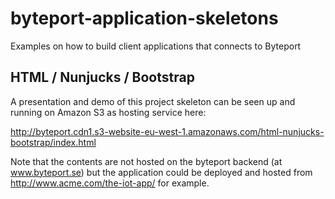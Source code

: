 # byteport-application-skeletons
Examples on how to build client applications that connects to Byteport

## HTML / Nunjucks / Bootstrap
A presentation and demo of this project skeleton can be seen up and running on Amazon S3 as hosting service here:

http://byteport.cdn1.s3-website-eu-west-1.amazonaws.com/html-nunjucks-bootstrap/index.html

Note that the contents are not hosted on the byteport backend (at www.byteport.se) but the application could be deployed and hosted from http://www.acme.com/the-iot-app/ for example.

